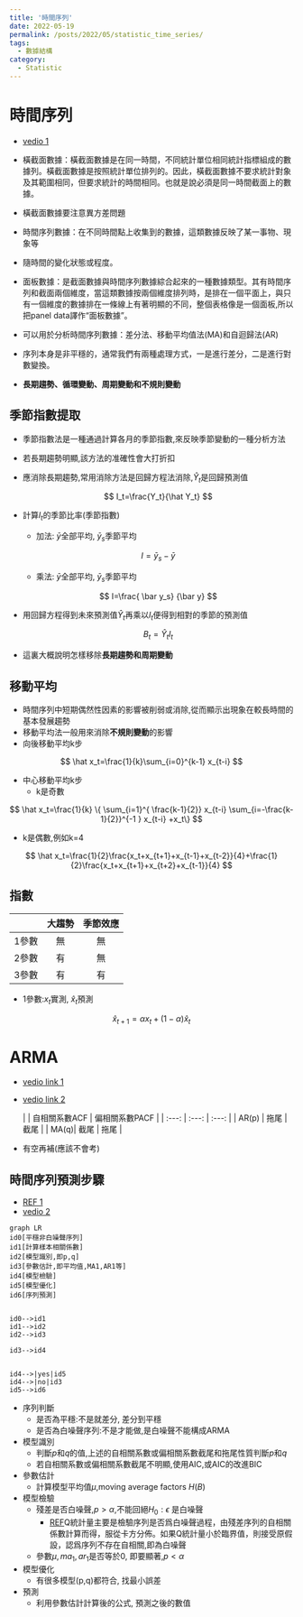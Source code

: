```yaml
---
title: '時間序列'
date: 2022-05-19
permalink: /posts/2022/05/statistic_time_series/
tags:
  - 數據結構
category:
  - Statistic
---
```



# 時間序列
- [vedio 1](https://www.bilibili.com/video/BV11y4y1G7vi?spm_id_from=333.999.0.0)
- 橫截面數據：橫截面數據是在同一時間，不同統計單位相同統計指標組成的數據列。橫截面數據是按照統計單位排列的。因此，橫截面數據不要求統計對象及其範圍相同，但要求統計的時間相同。也就是說必須是同一時間截面上的數據。
- 橫截面數據要注意異方差問題
- 時間序列數據：在不同時間點上收集到的數據，這類數據反映了某一事物、現象等
- 隨時間的變化狀態或程度。
- 面板數據：是截面數據與時間序列數據綜合起來的一種數據類型。其有時間序列和截面兩個維度，當這類數據按兩個維度排列時，是排在一個平面上，與只有一個維度的數據排在一條線上有著明顯的不同，整個表格像是一個面板,所以把panel data譯作“面板數據”。
- 可以用於分析時間序列數據：差分法、移動平均值法(MA)和自迴歸法(AR)

- 序列本身是非平穩的，通常我們有兩種處理方式，一是進行差分，二是進行對數變換。
- **長期趨勢、循環變動、周期變動和不規則變動**

## 季節指數提取
- 季節指數法是一種通過計算各月的季節指數,來反映季節變動的一種分析方法
- 若長期趨勢明顯,該方法的准確性會大打折扣
- 應消除長期趨勢,常用消除方法是回歸方程法消除,$\hat Y_t$是回歸預測值
  
  $$
  I_t=\frac{Y_t}{\hat Y_t}
  $$

- 計算$I_t$的季節比率(季節指數)
  - 加法: $\bar y$全部平均, $\bar y_s$季節平均


  $$
  I=\bar y_s - \bar y
  $$

  - 乘法: $\bar y$全部平均, $\bar y_s$季節平均

  $$
  I=\frac{ \bar y_s} {\bar y}
  $$

- 用回歸方程得到未來預測值$\hat Y_t$再乘以$I_t$便得到相對的季節的預測值

  $$
  B_t=\hat Y_t I_t
  $$

- 這裏大概說明怎樣移除**長期趨勢和周期變動**

## 移動平均
- 時間序列中短期偶然性因素的影響被削弱或消除,從而顯示出現象在較長時間的基本發展趨勢
- 移動平均法一般用來消除**不規則變動**的影響
- 向後移動平均k步



$$
\hat x_t=\frac{1}{k}\sum_{i=0}^{k-1} x_{t-i}
$$

- 中心移動平均k步
  - k是奇數

$$
\hat x_t=\frac{1}{k} \{ \sum_{i=1}^{ \frac{k-1}{2}} x_{t-i} \sum_{i=-\frac{k-1}{2}}^{-1 } x_{t-i} +x_t\}
$$

  - k是偶數,例如k=4

$$
\hat x_t=\frac{1}{2}\frac{x_t+x_{t+1}+x_{t-1}+x_{t-2}}{4}+\frac{1}{2}\frac{x_t+x_{t+1}+x_{t+2}+x_{t-1}}{4}
$$

## 指數

|       |  大趨勢     | 季節效應      |
| :---: | :---: | :---: |
|    1參數   |  無     |  無     |
|    2參數  |   有    |  無     |
|    3參數   |    有   |   有    |


- 1參數:$x_t$實測, $\hat x_t$預測
  
$$
\hat x_{t+1}=\alpha  x_{t}+(1-\alpha) \hat x_{t}
$$


# ARMA
- [vedio link 1](https://www.bilibili.com/video/BV1Ev411h7nT/?spm_id_from=333.788.recommend_more_video.-1)
- [vedio link 2](https://www.bilibili.com/video/BV18g411u7ms/?spm_id_from=333.788.recommend_more_video.-1)

  |       |  自相關系數ACF     | 偏相關系數PACF      |
| :---: | :---: | :---: |
|    AR(p)   |  拖尾    |  截尾     |
|    MA(q)|   截尾    |  拖尾     |


- 有空再補(應該不會考)

## 時間序列預測步驟
- [REF 1](https://www.zhihu.com/question/52866306)
- [vedio 2](https://www.youtube.com/watch?v=wF42Z3R2Bz8)

```mermaid
graph LR
id0[平穩非白噪聲序列]
id1[計算樣本相關係數]
id2[模型識別,即p,q]
id3[參數估計,即平均值,MA1,AR1等]
id4[模型檢驗]
id5[模型優化]
id6[序列預測]


id0-->id1
id1-->id2
id2-->id3

id3-->id4


id4-->|yes|id5
id4-->|no|id3
id5-->id6
```

- 序列判斷
  - 是否為平穩:不是就差分, 差分到平穩
  - 是否為白噪聲序列:不是才能做,是白噪聲不能構成ARMA
- 模型識別
  - 判斷$p$和$q$的值,上述的自相關系數或偏相關系數截尾和拖尾性質判斷$p$和$q$
  - 若自相關系數或偏相關系數截尾不明顯,使用AIC,或AIC的改進BIC
- 參數估計
  - 計算模型平均值$\mu$,moving average factors $H(B)$
- 模型檢驗
  - 殘差是否白噪聲,$p>\alpha$,不能回絕$H_0:\epsilon$ 是白噪聲
    - [REF](https://bbs.pinggu.org/forum.php?mod=viewthread&action=printable&tid=445325)Q統計量主要是檢驗序列是否爲白噪聲過程，由殘差序列的自相關係數計算而得，服從卡方分佈。如果Q統計量小於臨界值，則接受原假設，認爲序列不存在自相關,即為白噪聲
  - 參數$\mu,ma_1, ar_1$是否等於0, 即要顯著,$p<\alpha$
- 模型優化
  - 有很多模型(p,q)都符合, 找最小誤差
- 預測
  - 利用參數估計計算後的公式, 預測之後的數值